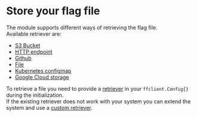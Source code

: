 # Store your flag file
The module supports different ways of retrieving the flag file.  
Available retriever are:

- [S3 Bucket](s3)
- [HTTP endpoint](http)
- [Github](github)
- [File](file)
- [Kubernetes configmap](kubernetes_configmaps)
- [Google Cloud storage](google_cloud_storage)

To retrieve a file you need to provide a [retriever](https://pkg.go.dev/github.com/thomaspoignant/go-feature-flag/retriever/#Retriever) in your `ffclient.Config{}` during the initialization.  
If the existing retriever does not work with your system you can extend the system and use a [custom retriever](custom.md).
